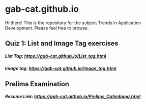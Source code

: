 # gab-cat.github.io
Hi there! This is the repository for the subject Trends in Application Development. Please feel free to browse.

## Quiz 1: List and Image Tag exercises
##### List Tag: https://gab-cat.github.io/List_tag.html
##### Image tag: https://gab-cat.github.io/Image_tag.html

## Prelims Examination
##### Resume Link: https://gab-cat.github.io/Prelims_Catimbang.html
